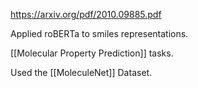 https://arxiv.org/pdf/2010.09885.pdf

Applied roBERTa to smiles representations. 

[[Molecular Property Prediction]] tasks.

Used the [[MoleculeNet]] Dataset. 